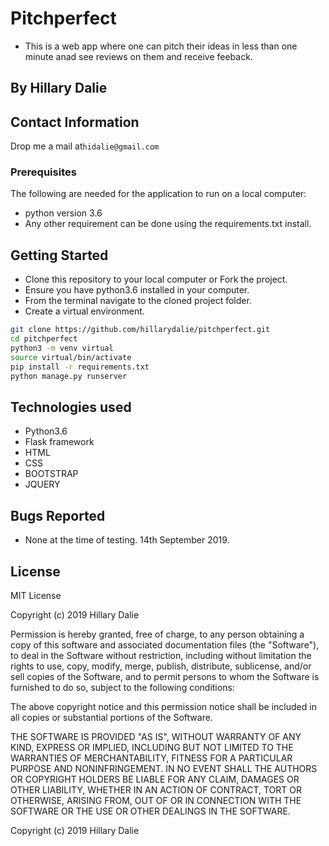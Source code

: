 # Pitchperfect
- This is a web app where one can pitch their ideas in less than one minute anad see reviews on them and receive feeback.

## By Hillary Dalie

## Contact Information
Drop me a mail at```hidalie@gmail.com```

### Prerequisites

The following are needed for the application to run on a local computer:
* python version 3.6
* Any other requirement can be done using the requirements.txt install.

## Getting Started
* Clone this repository to your local computer or Fork the project.
* Ensure you have python3.6 installed in your computer.
* From the terminal navigate to the cloned project folder.
* Create a virtual environment. 
```bash 
git clone https://github.com/hillarydalie/pitchperfect.git
cd pitchperfect
python3 -m venv virtual
source virtual/bin/activate
pip install -r requirements.txt
python manage.py runserver
```

## Technologies used
* Python3.6
* Flask framework
* HTML
* CSS
* BOOTSTRAP
* JQUERY

## Bugs Reported
* None at the time of testing. 14th September 2019.

## License 
MIT License

Copyright (c) 2019 Hillary Dalie

Permission is hereby granted, free of charge, to any person obtaining a copy of this software and associated documentation files (the "Software"), to deal in the Software without restriction, including without limitation the rights to use, copy, modify, merge, publish, distribute, sublicense, and/or sell copies of the Software, and to permit persons to whom the Software is furnished to do so, subject to the following conditions:

The above copyright notice and this permission notice shall be included in all copies or substantial portions of the Software.

THE SOFTWARE IS PROVIDED "AS IS", WITHOUT WARRANTY OF ANY KIND, EXPRESS OR IMPLIED, INCLUDING BUT NOT LIMITED TO THE WARRANTIES OF MERCHANTABILITY, FITNESS FOR A PARTICULAR PURPOSE AND NONINFRINGEMENT. IN NO EVENT SHALL THE AUTHORS OR COPYRIGHT HOLDERS BE LIABLE FOR ANY CLAIM, DAMAGES OR OTHER LIABILITY, WHETHER IN AN ACTION OF CONTRACT, TORT OR OTHERWISE, ARISING FROM, OUT OF OR IN CONNECTION WITH THE SOFTWARE OR THE USE OR OTHER DEALINGS IN THE SOFTWARE. 

Copyright (c) 2019 Hillary Dalie